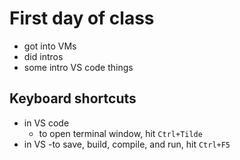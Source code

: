 # First day of class

- got into VMs
- did intros
- some intro VS code things

## Keyboard shortcuts

- in VS code
    - to open terminal window, hit `Ctrl+Tilde`
- in VS
    -to save, build, compile, and run, hit `Ctrl+F5`